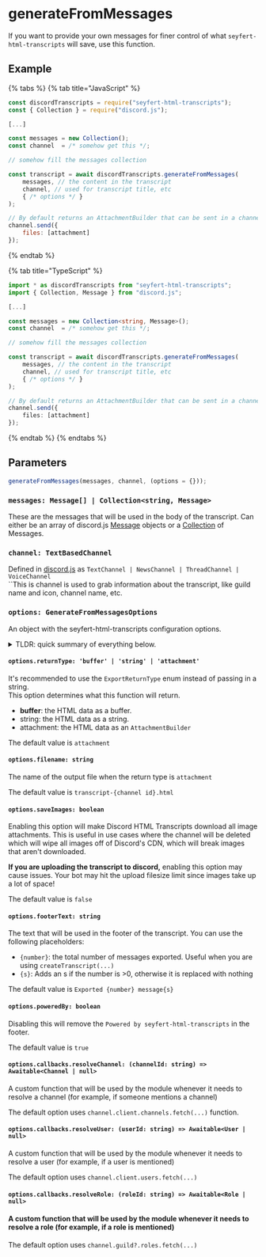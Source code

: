 # generateFromMessages

If you want to provide your own messages for finer control of what `seyfert-html-transcripts` will save, use this function.

## Example

{% tabs %}
{% tab title="JavaScript" %}

```javascript
const discordTranscripts = require("seyfert-html-transcripts");
const { Collection } = require("discord.js");

[...]

const messages = new Collection();
const channel  = /* somehow get this */;

// somehow fill the messages collection

const transcript = await discordTranscripts.generateFromMessages(
    messages, // the content in the transcript
    channel, // used for transcript title, etc
    { /* options */ }
);

// By default returns an AttachmentBuilder that can be sent in a channel.
channel.send({
    files: [attachment]
});
```

{% endtab %}

{% tab title="TypeScript" %}

```typescript
import * as discordTranscripts from "seyfert-html-transcripts";
import { Collection, Message } from "discord.js";

[...]

const messages = new Collection<string, Message>();
const channel  = /* somehow get this */;

// somehow fill the messages collection

const transcript = await discordTranscripts.generateFromMessages(
    messages, // the content in the transcript
    channel, // used for transcript title, etc
    { /* options */ }
);

// By default returns an AttachmentBuilder that can be sent in a channel.
channel.send({
    files: [attachment]
});
```

{% endtab %}
{% endtabs %}

## Parameters

```javascript
generateFromMessages(messages, channel, (options = {}));
```

### `messages: Message[] | Collection<string, Message>`

These are the messages that will be used in the body of the transcript. Can either be an array of discord.js [Message](https://discord.js.org/#/docs/discord.js/main/class/Message) objects or a [Collection](https://discord.js.org/#/docs/collection/main/class/Collection) of Messages.

### `channel: TextBasedChannel`

Defined in [discord.js](https://discord.js.org/#/docs/discord.js/main/typedef/GuildTextBasedChannel) as `TextChannel | NewsChannel | ThreadChannel | VoiceChannel`\
``This is channel is used to grab information about the transcript, like guild name and icon, channel name, etc.

### `options: GenerateFromMessagesOptions`

An object with the seyfert-html-transcripts configuration options.

<details>

<summary>TLDR: quick summary of everything below.</summary>

```javascript
const attachment = await discordTranscripts.createTranscript(channel, {
    returnType: 'attachment', // Valid options: 'buffer' | 'string' | 'attachment' Default: 'attachment' OR use the enum ExportReturnType
    filename: 'transcript.html', // Only valid with returnType is 'attachment'. Name of attachment.
    saveImages: false, // Download all images and include the image data in the HTML (allows viewing the image even after it has been deleted) (! WILL INCREASE FILE SIZE !)
    footerText: "Exported {number} message{s}", // Change text at footer, don't forget to put {number} to show how much messages got exported, and {s} for plural
    callbacks: {
      // register custom callbacks for the following:
      resolveChannel: (channelId: string) => Awaitable<Channel | null>,
      resolveUser: (userId: string) => Awaitable<User | null>,
      resolveRole: (roleId: string) => Awaitable<Role | null>
    },
    poweredBy: true // Whether to include the "Powered by seyfert-html-transcripts" footer
});
```

</details>

#### `options.returnType: 'buffer' | 'string' | 'attachment'`

It's recommended to use the `ExportReturnType` enum instead of passing in a string.\
This option determines what this function will return.&#x20;

- **buffer**: the HTML data as a buffer.
- string: the HTML data as a string.
- attachment: the HTML data as an `AttachmentBuilder`

The default value is `attachment`

#### `options.filename: string`

The name of the output file when the return type is `attachment`

The default value is `transcript-{channel id}.html`

#### `options.saveImages: boolean`

Enabling this option will make Discord HTML Transcripts download all image attachments. This is useful in use cases where the channel will be deleted which will wipe all images off of Discord's CDN, which will break images that aren't downloaded.

**If you are uploading the transcript to discord,** enabling this option may cause issues. Your bot may hit the upload filesize limit since images take up a lot of space!&#x20;

The default value is `false`

#### `options.footerText: string`

The text that will be used in the footer of the transcript. You can use the following placeholders:

- `{number}`: the total number of messages exported. Useful when you are using `createTranscript(...)`
- `{s}`: Adds an s if the number is >0, otherwise it is replaced with nothing

The default value is `Exported {number} message{s}`

#### `options.poweredBy: boolean`

Disabling this will remove the `Powered by seyfert-html-transcripts` in the footer.

The default value is `true`

#### `options.callbacks.resolveChannel: (channelId: string) => Awaitable<Channel | null>`

A custom function that will be used by the module whenever it needs to resolve a channel (for example, if someone mentions a channel)

The default option uses `channel.client.channels.fetch(...)` function.

#### `options.callbacks.resolveUser: (userId: string) => Awaitable<User | null>`

A custom function that will be used by the module whenever it needs to resolve a user (for example, if a user is mentioned)

The default option uses `channel.client.users.fetch(...)`

#### `options.callbacks.resolveRole: (roleId: string) => Awaitable<Role | null>`

#### A custom function that will be used by the module whenever it needs to resolve a role (for example, if a role is mentioned)

The default option uses `channel.guild?.roles.fetch(...)`
